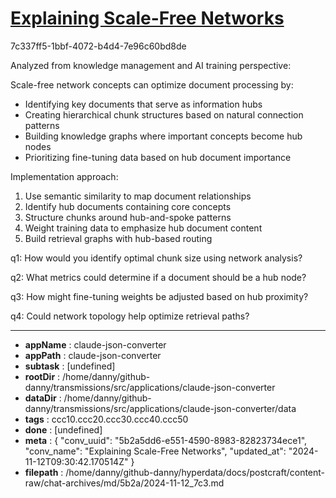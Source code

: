 # [Explaining Scale-Free Networks](https://claude.ai/chat/5b2a5dd6-e551-4590-8983-82823734ece1)

7c337ff5-1bbf-4072-b4d4-7e96c60bd8de

 Analyzed from knowledge management and AI training perspective:

Scale-free network concepts can optimize document processing by:
- Identifying key documents that serve as information hubs
- Creating hierarchical chunk structures based on natural connection patterns
- Building knowledge graphs where important concepts become hub nodes
- Prioritizing fine-tuning data based on hub document importance

Implementation approach:
1. Use semantic similarity to map document relationships
2. Identify hub documents containing core concepts
3. Structure chunks around hub-and-spoke patterns
4. Weight training data to emphasize hub document content
5. Build retrieval graphs with hub-based routing

q1: How would you identify optimal chunk size using network analysis?

q2: What metrics could determine if a document should be a hub node?

q3: How might fine-tuning weights be adjusted based on hub proximity?

q4: Could network topology help optimize retrieval paths?

---

* **appName** : claude-json-converter
* **appPath** : claude-json-converter
* **subtask** : [undefined]
* **rootDir** : /home/danny/github-danny/transmissions/src/applications/claude-json-converter
* **dataDir** : /home/danny/github-danny/transmissions/src/applications/claude-json-converter/data
* **tags** : ccc10.ccc20.ccc30.ccc40.ccc50
* **done** : [undefined]
* **meta** : {
  "conv_uuid": "5b2a5dd6-e551-4590-8983-82823734ece1",
  "conv_name": "Explaining Scale-Free Networks",
  "updated_at": "2024-11-12T09:30:42.170514Z"
}
* **filepath** : /home/danny/github-danny/hyperdata/docs/postcraft/content-raw/chat-archives/md/5b2a/2024-11-12_7c3.md